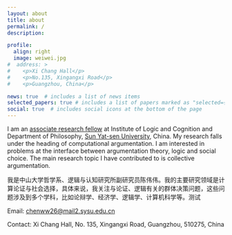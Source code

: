 ```yaml
---
layout: about
title: about
permalink: /
description: 

profile:
  align: right
  image: weiwei.jpg
#  address: >
#    <p>Xi Chang Hall</p>
#    <p>No.135, Xingangxi Road</p>
#    <p>Guangzhou, China</p>

news: true  # includes a list of news items
selected_papers: true # includes a list of papers marked as "selected={true}"
social: true  # includes social icons at the bottom of the page
---
```


I am an [associate research fellow](http://philosophy.sysu.edu.cn/teacher/ChenWeiwei) at Institute of Logic and Cognition and Department of Philosophy, [Sun Yat-sen University](https://en.wikipedia.org/wiki/Sun_Yat-sen_University), China. My research falls under the heading of computational argumentation. I am interested in problems at the interface between argumentation theory, logic and social choice. The main research topic I have contributed to is collective argumentation. 

我是中山大学哲学系、逻辑与认知研究所副研究员陈伟伟。我的主要研究领域是计算论证与社会选择，具体来说，我关注与论证、逻辑有关的群体决策问题，这些问题涉及到多个学科，比如论辩学、经济学、逻辑学、计算机科学等。测试

Email: chenww26@mail2.sysu.edu.cn

Contact: Xi Chang Hall, No. 135, Xingangxi Road, Guangzhou, 510275, China


